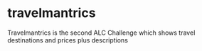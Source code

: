 # travelmantrics
Travelmantrics is the second ALC Challenge which shows travel destinations and prices plus descriptions 
